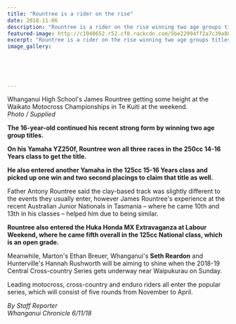 ```yaml
---
title: "Rountree is a rider on the rise"
date: 2018-11-06
description: "Rountree is a rider on the rise winning two age groups titles at the Waikato Motocross Champs in Te Kuiti at the weekend..."
featured-image: http://c1940652.r52.cf0.rackcdn.com/5be22994ff2a7c39a80003ef/James-rountree-chron-6-nov.jpg
excerpt: "Rountree is a rider on the rise winning two age groups titles at the Waikato Motocross Champs in Te Kuiti at the weekend."
image_gallery:
    
    
    
    
    
---
```


<p class="element element-paragraph">Whanganui High School's James Rountree getting some height at the Waikato Motocross Championships in Te Kuiti at the weekend.<br /><em>Photo / Supplied</em></p>
<p class="element element-paragraph"><strong>The 16-year-old continued his recent strong form by winning two age group titles.</strong></p>
<p class="element element-paragraph"><strong>On his Yamaha YZ250f, Rountree won all three races in the 250cc 14-16 Years class to get the title.</strong></p>
<p class="element element-paragraph"><strong>He also entered another Yamaha in the 125cc 15-16 Years class and picked up one win and two second placings to claim that title as well.</strong></p>
<p class="element element-paragraph">Father Antony Rountree said the clay-based track was slightly different to the events they usually enter, however James Rountree's experience at the recent Australian Junior Nationals in Tasmania &ndash; where he came 10th and 13th in his classes &ndash; helped him due to being similar.</p>
<p class="element element-paragraph"><strong>Rountree also entered the Huka Honda MX Extravaganza at Labour Weekend, where he came fifth overall in the 125cc National class, which is an open grade.</strong></p>
<p class="element element-paragraph">Meanwhile, Marton's Ethan Breuer, Whanganui's <strong>Seth Reardon</strong> and Hunterville's Hannah Rushworth will be aiming to shine when the 2018-19 Central Cross-country Series gets underway near Waipukurau on Sunday.&nbsp;</p>
<p class="element element-paragraph">Leading motocross, cross-country and enduro riders all enter the popular series, which will consist of five rounds from November to April.</p>
<p class="element element-paragraph"><em>By Staff Reporter</em><br /><em>Whanganui Chronicle 6/11/18</em></p>

